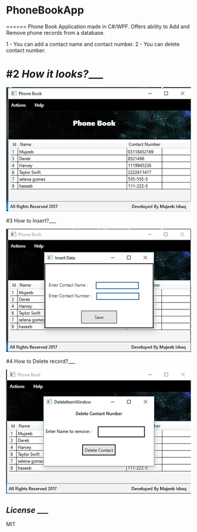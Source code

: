 # PhoneBookApp
======
Phone Book Application made in C#/WPF. Offers ability to Add and Remove phone records from a database. 

1 - You can add a contact name and contact number.
2 - You can delete contact number.

#2 *How it looks?*___
======
![alt text](https://github.com/mujeebishaque/PhoneBookApp/blob/master/images/1.png)

#3 How to Insert?___

![alt text](https://github.com/mujeebishaque/PhoneBookApp/blob/master/images/2.png)

#4 How to Delete record?___

![alt text](https://github.com/mujeebishaque/PhoneBookApp/blob/master/images/3.png)

## *License* ___

MIT
